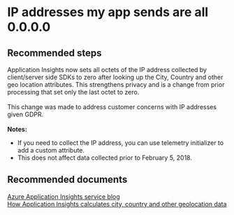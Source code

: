 <properties 
    pageTitle="IP addresses my app sends are all 0.0.0.0"
    description="IP addresses my app sends are all 0.0.0.0"
    service="microsoft.insights"
    resource="components"
    authors="mcosner"
    displayOrder="15"
    selfHelpType="resource"
    cloudEnvironments="public"
 />
# IP addresses my app sends are all 0.0.0.0
## **Recommended steps**
Application Insights now sets all octets of the IP address collected by client/server side SDKs to zero after looking up the City, Country and other geo location attributes. This strengthens privacy and is a change from prior processing that set only the last octet to zero.<br><br>
This change was made to address customer concerns with IP addresses given GDPR.<br><br>
**Notes:**
*  If you need to collect the IP address, you can use telemetry initializer to add a custom attribute.
*  This does not affect data collected prior to February 5, 2018.
## **Recommended documents**
[Azure Application Insights service blog](https://blogs.msdn.microsoft.com/applicationinsights-status/2018/02/01/all-octets-of-ip-address-will-be-set-to-zero/)<br>
[How Application Insights calculates city, country and other geolocation data](https://docs.microsoft.com/azure/application-insights/app-insights-troubleshoot-faq#how-are-city-country-and-other-geo-location-data-calculated)


